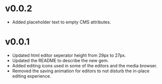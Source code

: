 # v0.0.2
  * Added placeholder text to empty CMS attributes.

# v0.0.1
  * Updated html editor seperator height from 29px to 27px.
  * Updated the README to describe the new gem.
  * Added editing icons used in some of the editors and the media browser.
  * Removed the saving animation for editors to not disturb the in-place editing
    experience.
